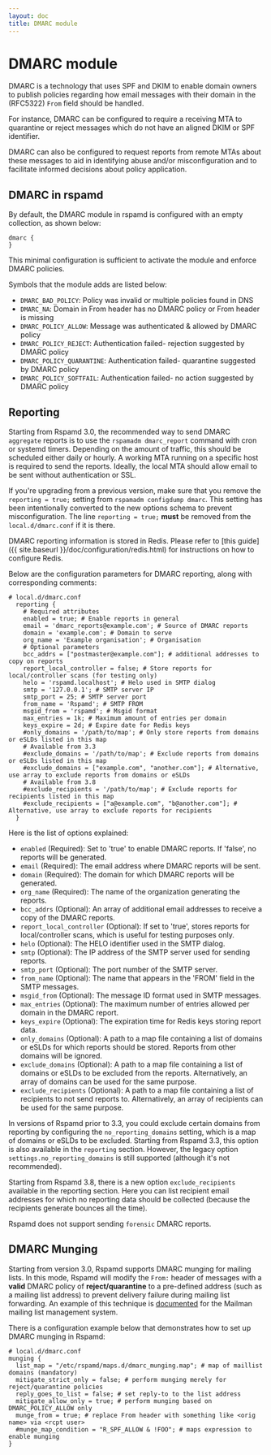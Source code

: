 ```yaml
---
layout: doc
title: DMARC module
---
```

# DMARC module

DMARC is a technology that uses SPF and DKIM to enable domain owners to publish policies regarding how email messages with their domain in the (RFC5322) `From` field should be handled.

For instance, DMARC can be configured to require a receiving MTA to quarantine or reject messages which do not have an aligned DKIM or SPF identifier.

DMARC can also be configured to request reports from remote MTAs about these messages to aid in identifying abuse and/or misconfiguration and to facilitate informed decisions about policy application.

## DMARC in rspamd

By default, the DMARC module in rspamd is configured with an empty collection, as shown below:

~~~hcl
dmarc {
}
~~~

This minimal configuration is sufficient to activate the module and enforce DMARC policies.

Symbols that the module adds are listed below:

- `DMARC_BAD_POLICY`: Policy was invalid or multiple policies found in DNS
- `DMARC_NA`: Domain in From header has no DMARC policy or From header is missing
- `DMARC_POLICY_ALLOW`: Message was authenticated & allowed by DMARC policy
- `DMARC_POLICY_REJECT`: Authentication failed- rejection suggested by DMARC policy
- `DMARC_POLICY_QUARANTINE`: Authentication failed- quarantine suggested by DMARC policy
- `DMARC_POLICY_SOFTFAIL`: Authentication failed- no action suggested by DMARC policy

## Reporting

Starting from Rspamd 3.0, the recommended way to send DMARC `aggregate` reports is to use the `rspamadm dmarc_report` command with cron or systemd timers. Depending on the amount of traffic, this should be scheduled either daily or hourly. A working MTA running on a specific host is required to send the reports. Ideally, the local MTA should allow email to be sent without authentication or SSL.

If you're upgrading from a previous version, make sure that you remove the `reporting = true;` setting from `rspamadm configdump dmarc`. This setting has been intentionally converted to the new options schema to prevent misconfiguration. The line `reporting = true;` **must** be removed from the `local.d/dmarc.conf` if it is there.

DMARC reporting information is stored in Redis. Please refer to [this guide]({{ site.baseurl }}/doc/configuration/redis.html) for instructions on how to configure Redis.

Below are the configuration parameters for DMARC reporting, along with corresponding comments:

~~~hcl
# local.d/dmarc.conf
  reporting {
    # Required attributes
    enabled = true; # Enable reports in general
    email = 'dmarc_reports@example.com'; # Source of DMARC reports
    domain = 'example.com'; # Domain to serve
    org_name = 'Example organisation'; # Organisation
    # Optional parameters
    bcc_addrs = ["postmaster@example.com"]; # additional addresses to copy on reports
    report_local_controller = false; # Store reports for local/controller scans (for testing only)
    helo = 'rspamd.localhost'; # Helo used in SMTP dialog
    smtp = '127.0.0.1'; # SMTP server IP
    smtp_port = 25; # SMTP server port
    from_name = 'Rspamd'; # SMTP FROM
    msgid_from = 'rspamd'; # Msgid format
    max_entries = 1k; # Maximum amount of entries per domain
    keys_expire = 2d; # Expire date for Redis keys
    #only_domains = '/path/to/map'; # Only store reports from domains or eSLDs listed in this map
    # Available from 3.3
    #exclude_domains = '/path/to/map'; # Exclude reports from domains or eSLDs listed in this map
    #exclude_domains = ["example.com", "another.com"]; # Alternative, use array to exclude reports from domains or eSLDs
    # Available from 3.8
    #exclude_recipients = '/path/to/map'; # Exclude reports for recipients listed in this map
    #exclude_recipients = ["a@example.com", "b@another.com"]; # Alternative, use array to exclude reports for recipients
  }
~~~

Here is the list of options explained:

* `enabled` (Required): Set to 'true' to enable DMARC reports. If 'false', no reports will be generated.
* `email` (Required): The email address where DMARC reports will be sent.
* `domain` (Required): The domain for which DMARC reports will be generated.
* `org_name` (Required): The name of the organization generating the reports.
* `bcc_addrs` (Optional): An array of additional email addresses to receive a copy of the DMARC reports.
* `report_local_controller` (Optional): If set to 'true', stores reports for local/controller scans, which is useful for testing purposes only.
* `helo` (Optional): The HELO identifier used in the SMTP dialog.
* `smtp` (Optional): The IP address of the SMTP server used for sending reports.
* `smtp_port` (Optional): The port number of the SMTP server.
* `from_name` (Optional): The name that appears in the 'FROM' field in the SMTP messages.
* `msgid_from` (Optional): The message ID format used in SMTP messages.
* `max_entries` (Optional): The maximum number of entries allowed per domain in the DMARC report.
* `keys_expire` (Optional): The expiration time for Redis keys storing report data.
* `only_domains` (Optional): A path to a map file containing a list of domains or eSLDs for which reports should be stored. Reports from other domains will be ignored.
* `exclude_domains` (Optional): A path to a map file containing a list of domains or eSLDs to be excluded from the reports. Alternatively, an array of domains can be used for the same purpose.
* `exclude_recipients` (Optional): A path to a map file containing a list of recipients to not send reports to. Alternatively, an array of recipients can be used for the same purpose.

In versions of Rspamd prior to 3.3, you could exclude certain domains from reporting by configuring the `no_reporting_domains` setting, which is a map of domains or eSLDs to be excluded. Starting from Rspamd 3.3, this option is also available in the `reporting` section. However, the legacy option `settings.no_reporting_domains` is still supported (although it's not recommended).

Starting from Rspamd 3.8, there is a new option `exclude_recipients` available in the reporting section. Here you can list recipient email addresses for which no reporting data should be collected (because the recipients generate bounces all the time).

Rspamd does not support sending `forensic` DMARC reports.

## DMARC Munging

Starting from version 3.0, Rspamd supports DMARC munging for mailing lists. In this mode, Rspamd will modify the `From:` header of messages with a **valid** DMARC policy of **reject/quarantine** to a pre-defined address (such as a mailing list address) to prevent delivery failure during mailing list forwarding.
An example of this technique is [documented](https://mailman.readthedocs.io/en/release-3.1/src/mailman/handlers/docs/dmarc-mitigations.html) for the Mailman mailing list management system.

There is a configuration example below that demonstrates how to set up DMARC munging in Rspamd:

~~~hcl
# local.d/dmarc.conf
munging {
  list_map = "/etc/rspamd/maps.d/dmarc_munging.map"; # map of maillist domains (mandatory)
  mitigate_strict_only = false; # perform munging merely for reject/quarantine policies
  reply_goes_to_list = false; # set reply-to to the list address
  mitigate_allow_only = true; # perform munging based on DMARC_POLICY_ALLOW only
  munge_from = true; # replace From header with something like <orig name> via <rcpt user>
  #munge_map_condition = "R_SPF_ALLOW & !FOO"; # maps expression to enable munging
}
~~~
